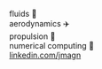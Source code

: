 fluids :ocean:\
aerodynamics :airplane:\
propulsion :rocket:\
numerical computing :abacus:\
[linkedin.com/jmagn](https://linkedin.com/in/jmagn)

<!---
jmag722/jmag722 is a ✨ special ✨ repository because its `README.md` (this file) appears on your GitHub profile.
You can click the Preview link to take a look at your changes.
--->
